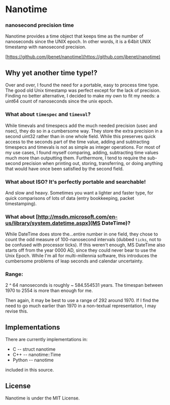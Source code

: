 # Nanotime

### nanosecond precision time

Nanotime provides a time object that keeps time as the number of nanoseconds
since the UNIX epoch. In other words, it is a 64bit UNIX timestamp with
nanosecond precision.

[https://github.com/jbenet/nanotime](https://github.com/jbenet/nanotime)

## Why yet another time type!?

Over and over, I found the need for a portable, easy to process time type. The
good old Unix timestamp was perfect except for the lack of precision. Finding no
better alternative, I decided to make my own to fit my needs: a uint64 count of nanoseconds since the unix epoch.

### What about `timespec` and `timeval`?
While timevals and timespecs add the much needed precision (usec and nsec), they
do so in a cumbersome way. They store the extra precision in a second uint32
rather than in one whole field. While this preserves quick access to the seconds
part of the time value, adding and subtracting timespecs and timevals is not as
simple as integer operations. For most of my use cases, I found myself
comparing, adding, subtracting time values much more than outputting them.
Furthermore, I tend to require the sub-second precision when printing out,
storing, transferring, or doing anything that would have once been satisfied by
the second field.

### What about ISO? It's perfectly portable and searchable!
And slow and heavy. Sometimes you want a lighter and faster type, for quick
comparisons of lots of data (entry bookkeeping, packet timestamping).

### What about [http://msdn.microsoft.com/en-us/library/system.datetime.aspx](MS DateTime)?
While DateTime does store the...entire number in one field, they chose to count
the odd measure of 100-nanosecond intervals (dubbed `ticks`, not to be confused
with processor ticks). If this weren't enough, MS DateTime also starts off from
the year 0000 AD, since they could never bear to use the Unix Epoch. While I'm
all for multi-millennia software, this introduces the cumbersome problems of
leap seconds and calendar uncertainty.


### Range:

2 ^ 64 nanoseconds is roughly ~ 584.554531 years. The timespan between 1970 to 2554 is more than enough for me.

Then again, it may be best to use a range of 292 around 1970. If I find the need to go much earlier than 1970 in a non-textual representation, I may revise this.

## Implementations

There are currently implementations in:

 * C  -- struct nanotime
 * C++  -- nanotime::Time
 * Python  -- nanotime

included in this source.

## License

Nanotime is under the MIT License.




